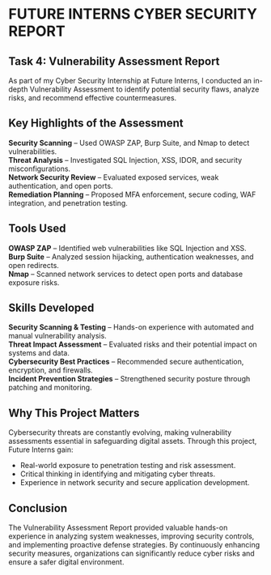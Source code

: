 # FUTURE INTERNS CYBER SECURITY REPORT

## Task 4: Vulnerability Assessment Report  
As part of my Cyber Security Internship at Future Interns, I conducted an in-depth Vulnerability Assessment to identify potential security flaws, analyze risks, and recommend effective countermeasures.

## Key Highlights of the Assessment  
**Security Scanning** – Used OWASP ZAP, Burp Suite, and Nmap to detect vulnerabilities.  
**Threat Analysis** – Investigated SQL Injection, XSS, IDOR, and security misconfigurations.  
**Network Security Review** – Evaluated exposed services, weak authentication, and open ports.  
**Remediation Planning** – Proposed MFA enforcement, secure coding, WAF integration, and penetration testing.

## Tools Used  
**OWASP ZAP** – Identified web vulnerabilities like SQL Injection and XSS.  
**Burp Suite** – Analyzed session hijacking, authentication weaknesses, and open redirects.  
**Nmap** – Scanned network services to detect open ports and database exposure risks.

## Skills Developed  
**Security Scanning & Testing** – Hands-on experience with automated and manual vulnerability analysis.  
**Threat Impact Assessment** – Evaluated risks and their potential impact on systems and data.  
**Cybersecurity Best Practices** – Recommended secure authentication, encryption, and firewalls.  
**Incident Prevention Strategies** – Strengthened security posture through patching and monitoring.

## Why This Project Matters  
Cybersecurity threats are constantly evolving, making vulnerability assessments essential in safeguarding digital assets. Through this project, Future Interns gain:  
- Real-world exposure to penetration testing and risk assessment.  
- Critical thinking in identifying and mitigating cyber threats.  
- Experience in network security and secure application development.

## Conclusion  
The Vulnerability Assessment Report provided valuable hands-on experience in analyzing system weaknesses, improving security controls, and implementing proactive defense strategies. By continuously enhancing security measures, organizations can significantly reduce cyber risks and ensure a safer digital environment.
